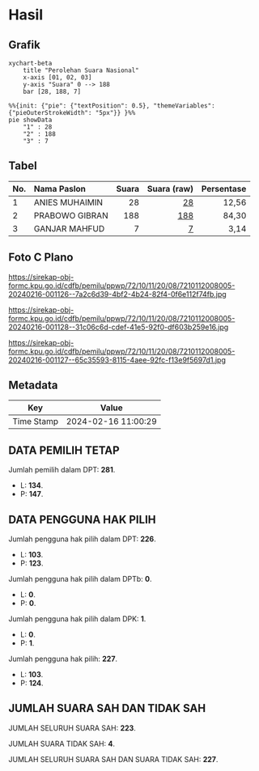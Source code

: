 # Hasil

## Grafik

```mermaid
xychart-beta
    title "Perolehan Suara Nasional"
    x-axis [01, 02, 03]
    y-axis "Suara" 0 --> 188
    bar [28, 188, 7]
```

```mermaid
%%{init: {"pie": {"textPosition": 0.5}, "themeVariables": {"pieOuterStrokeWidth": "5px"}} }%%
pie showData
    "1" : 28
    "2" : 188
    "3" : 7
```

## Tabel

| No. | Nama Paslon    | Suara | Suara (raw) | Persentase |
|:--- |:-------------- | -----:| -----------:| ----------:|
| 1   | ANIES MUHAIMIN | 28    | [28][p-1]   | 12,56      |
| 2   | PRABOWO GIBRAN | 188   | [188][p-2]  | 84,30      |
| 3   | GANJAR MAHFUD  | 7     | [7][p-3]    | 3,14       |


[p-1]: https://github.com/gigit-pemilu/pemilu-2024/blob/main/pilpres/hitung-suara/sub/72-sulawesi-tengah/sub/10-sigi/sub/11-dolo-barat/sub/2008-pesaku/sub/005-tps/sub/paslon-1.txt
[p-2]: https://github.com/gigit-pemilu/pemilu-2024/blob/main/pilpres/hitung-suara/sub/72-sulawesi-tengah/sub/10-sigi/sub/11-dolo-barat/sub/2008-pesaku/sub/005-tps/sub/paslon-2.txt
[p-3]: https://github.com/gigit-pemilu/pemilu-2024/blob/main/pilpres/hitung-suara/sub/72-sulawesi-tengah/sub/10-sigi/sub/11-dolo-barat/sub/2008-pesaku/sub/005-tps/sub/paslon-3.txt

## Foto C Plano

https://sirekap-obj-formc.kpu.go.id/cdfb/pemilu/ppwp/72/10/11/20/08/7210112008005-20240216-001126--7a2c6d39-4bf2-4b24-82f4-0f6e112f74fb.jpg

https://sirekap-obj-formc.kpu.go.id/cdfb/pemilu/ppwp/72/10/11/20/08/7210112008005-20240216-001128--31c06c6d-cdef-41e5-92f0-df603b259e16.jpg

https://sirekap-obj-formc.kpu.go.id/cdfb/pemilu/ppwp/72/10/11/20/08/7210112008005-20240216-001127--65c35593-8115-4aee-92fc-f13e9f5697d1.jpg


## Metadata

| Key        | Value               |
| ---------- | ------------------- |
| Time Stamp | 2024-02-16 11:00:29 |


## DATA PEMILIH TETAP

Jumlah pemilih dalam DPT: **281**.
 * L: **134**.
 * P: **147**.

## DATA PENGGUNA HAK PILIH

Jumlah pengguna hak pilih dalam DPT: **226**.
 * L: **103**.
 * P: **123**.

Jumlah pengguna hak pilih dalam DPTb: **0**.
 * L: **0**.
 * P: **0**.

Jumlah pengguna hak pilih dalam DPK: **1**.
 * L: **0**.
 * P: **1**.

Jumlah pengguna hak pilih: **227**.
 * L: **103**.
 * P: **124**.

## JUMLAH SUARA SAH DAN TIDAK SAH

JUMLAH SELURUH SUARA SAH: **223**.

JUMLAH SUARA TIDAK SAH: **4**.

JUMLAH SELURUH SUARA SAH DAN SUARA TIDAK SAH: **227**.



